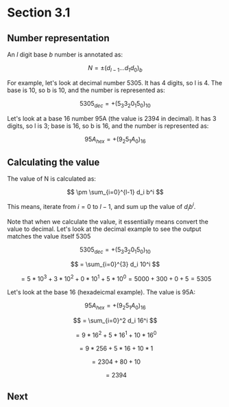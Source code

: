 # Section 3.1

## Number representation

An $l$ digit base $b$ number is annotated as:

$$N = \pm(d_{l-1} ...d_1d_0)_b$$

For example, let's look at decimal number 5305. It has 4 digits, so l is 4. The
base is 10, so b is 10, and the number is represented as:

$$ 5305_{dec} = +(5_{3}3_{2}0_{1}5_{0})_{10} $$

Let's look at a base 16 number 95A (the value is 2394 in decimal). It has
3 digits, so l is 3; base is 16, so b is 16, and the number is represented as:

$$ 95A_{hex} = +(9_{2}5_{1}A_{0})_{16} $$

## Calculating the value

The value of N is calculated as:

$$ \pm \sum_{i=0}^{l-1} d_i b^i $$

This means, iterate from $i=0$ to $l-1$, and sum up the value of $d_i b^i$.

Note that when we calculate the value, it essentially means convert the value to decimal. 
Let's look at the decimal example to see the output matches the value itself 5305

$$ 5305_{dec} = +(5_{3}3_{2}0_{1}5_{0})_{10} $$

$$  = \sum_{i=0}^{3} d_i 10^i  $$

$$ = 5 * 10^3 + 3 * 10^2 + 0 * 10^1 + 5 * 10^0 = 5000 + 300 + 0 + 5 = 5305 $$

Let's look at the base 16 (hexadeicmal example). The value is 95A:

$$ 95A_{hex} = +(9_{2}5_{1}A_{0})_{16} $$

$$ = \sum_{i=0}^2 d_i 16^i $$

$$ = 9 * 16^2 + 5 * 16^1 + 10 * 16^0 $$

$$ = 9 * 256 + 5 * 16 + 10 * 1 $$

$$ = 2304 + 80 + 10 $$

$$ = 2394 $$

## Next
